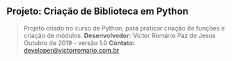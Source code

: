 ﻿## Projeto: Criação de Biblioteca em Python
 
> Projeto criado no curso de Python, para praticar criação de funções e criação de módulos.
> **Desenvolvedor:** Víctor Romário Paz de Jesus
> Outubro de 2019 - versão 1.0
> **Contato:** developer@victorromario.com.br

